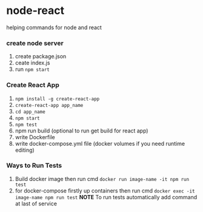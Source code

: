 # node-react
helping commands for node and react

### create node server
1. create package.json
2. ceate index.js
3. run ```npm start```


### Create React App
1. ```npm install -g create-react-app```
2. ```create-react-app app_name```
3. ```cd app_name```
4. ```npm start```
5. ```npm test```
6. npm run build (optional to run get build for react app)
7. write Dockerfile 
8. write docker-compose.yml file (docker volumes if you need runtime editing)


### Ways to Run Tests
1. Build docker image then run cmd ```docker run image-name -it npm run test```
2. for docker-compose firstly up containers then run cmd ```docker exec -it image-name npm run test```
   **NOTE** To run tests automatically add command at last of service 

